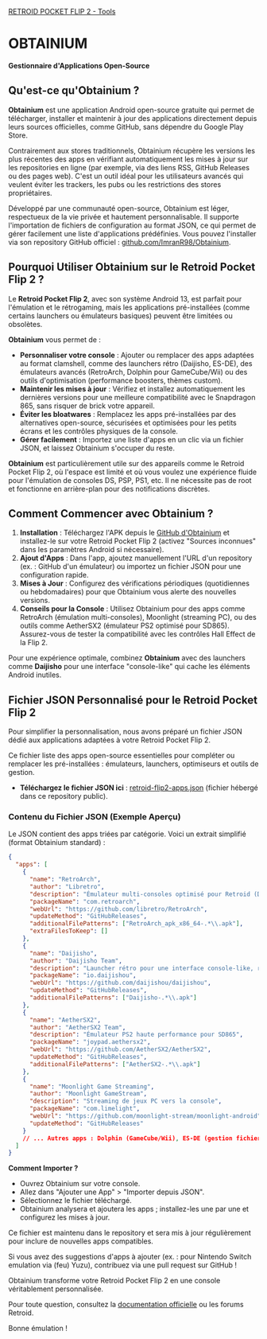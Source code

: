 [RETROID POCKET FLIP 2 - Tools](./README.md)

# OBTAINIUM
__Gestionnaire d'Applications Open-Source__

## Qu'est-ce qu'Obtainium ?

**Obtainium** est une application Android open-source gratuite qui permet de télécharger, installer et maintenir à jour des applications directement depuis leurs sources officielles, comme GitHub, sans dépendre du Google Play Store. 

Contrairement aux stores traditionnels, Obtainium récupère les versions les plus récentes des apps en vérifiant automatiquement les mises à jour sur les repositories en ligne (par exemple, via des liens RSS, GitHub Releases ou des pages web). C'est un outil idéal pour les utilisateurs avancés qui veulent éviter les trackers, les pubs ou les restrictions des stores propriétaires.

Développé par une communauté open-source, Obtainium est léger, respectueux de la vie privée et hautement personnalisable. Il supporte l'importation de fichiers de configuration au format JSON, ce qui permet de gérer facilement une liste d'applications prédéfinies. Vous pouvez l'installer via son repository GitHub officiel : [github.com/ImranR98/Obtainium](https://github.com/ImranR98/Obtainium).

## Pourquoi Utiliser Obtainium sur le Retroid Pocket Flip 2 ?

Le **Retroid Pocket Flip 2**, avec son système Android 13, est parfait pour l'émulation et le rétrogaming, mais les applications pré-installées (comme certains launchers ou émulateurs basiques) peuvent être limitées ou obsolètes. 

**Obtainium** vous permet de :
- **Personnaliser votre console** : Ajouter ou remplacer des apps adaptées au format clamshell, comme des launchers rétro (Daijisho, ES-DE), des émulateurs avancés (RetroArch, Dolphin pour GameCube/Wii) ou des outils d'optimisation (performance boosters, thèmes custom).
- **Maintenir les mises à jour** : Vérifiez et installez automatiquement les dernières versions pour une meilleure compatibilité avec le Snapdragon 865, sans risquer de brick votre appareil.
- **Éviter les bloatwares** : Remplacez les apps pré-installées par des alternatives open-source, sécurisées et optimisées pour les petits écrans et les contrôles physiques de la console.
- **Gérer facilement** : Importez une liste d'apps en un clic via un fichier JSON, et laissez Obtainium s'occuper du reste.

**Obtainium** est particulièrement utile sur des appareils comme le Retroid Pocket Flip 2, où l'espace est limité et où vous voulez une expérience fluide pour l'émulation de consoles DS, PSP, PS1, etc. Il ne nécessite pas de root et fonctionne en arrière-plan pour des notifications discrètes.

## Comment Commencer avec Obtainium ?

1. **Installation** : Téléchargez l'APK depuis le [GitHub d'Obtainium](https://github.com/ImranR98/Obtainium/releases) et installez-le sur votre Retroid Pocket Flip 2 (activez "Sources inconnues" dans les paramètres Android si nécessaire).
2. **Ajout d'Apps** : Dans l'app, ajoutez manuellement l'URL d'un repository (ex. : GitHub d'un émulateur) ou importez un fichier JSON pour une configuration rapide.
3. **Mises à Jour** : Configurez des vérifications périodiques (quotidiennes ou hebdomadaires) pour que Obtainium vous alerte des nouvelles versions.
4. **Conseils pour la Console** : Utilisez Obtainium pour des apps comme RetroArch (émulation multi-consoles), Moonlight (streaming PC), ou des outils comme AetherSX2 (émulateur PS2 optimisé pour SD865). Assurez-vous de tester la compatibilité avec les contrôles Hall Effect de la Flip 2.

Pour une expérience optimale, combinez **Obtainium** avec des launchers comme **Daijisho** pour une interface "console-like" qui cache les éléments Android inutiles.

## Fichier JSON Personnalisé pour le Retroid Pocket Flip 2

Pour simplifier la personnalisation, nous avons préparé un fichier JSON dédié aux applications adaptées à votre Retroid Pocket Flip 2. 

Ce fichier liste des apps open-source essentielles pour compléter ou remplacer les pré-installées : émulateurs, launchers, optimiseurs et outils de gestion. 

- **Téléchargez le fichier JSON ici** : [retroid-flip2-apps.json](./obtainium/retroid-flip2-apps.json) (fichier hébergé dans ce repository public).

### Contenu du Fichier JSON (Exemple Aperçu)
Le JSON contient des apps triées par catégorie. Voici un extrait simplifié (format Obtainium standard) :

```json
{
  "apps": [
    {
      "name": "RetroArch",
      "author": "Libretro",
      "description": "Émulateur multi-consoles optimisé pour Retroid (DS, GBA, PS1, etc.)",
      "packageName": "com.retroarch",
      "webUrl": "https://github.com/libretro/RetroArch",
      "updateMethod": "GitHubReleases",
      "additionalFilePatterns": ["RetroArch_apk_x86_64-.*\\.apk"],
      "extraFilesToKeep": []
    },
    {
      "name": "Daijisho",
      "author": "Daijisho Team",
      "description": "Launcher rétro pour une interface console-like, remplace les apps pré-installées",
      "packageName": "io.daijishou",
      "webUrl": "https://github.com/daijishou/daijishou",
      "updateMethod": "GitHubReleases",
      "additionalFilePatterns": ["Daijisho-.*\\.apk"]
    },
    {
      "name": "AetherSX2",
      "author": "AetherSX2 Team",
      "description": "Émulateur PS2 haute performance pour SD865",
      "packageName": "joypad.aethersx2",
      "webUrl": "https://github.com/AetherSX2/AetherSX2",
      "updateMethod": "GitHubReleases",
      "additionalFilePatterns": ["AetherSX2-.*\\.apk"]
    },
    {
      "name": "Moonlight Game Streaming",
      "author": "Moonlight GameStream",
      "description": "Streaming de jeux PC vers la console",
      "packageName": "com.limelight",
      "webUrl": "https://github.com/moonlight-stream/moonlight-android",
      "updateMethod": "GitHubReleases"
    }
    // ... Autres apps : Dolphin (GameCube/Wii), ES-DE (gestion fichiers), etc.
  ]
}
```

**Comment Importer ?**
- Ouvrez Obtainium sur votre console.
- Allez dans "Ajouter une App" > "Importer depuis JSON".
- Sélectionnez le fichier téléchargé.
- Obtainium analysera et ajoutera les apps ; installez-les une par une et configurez les mises à jour.

Ce fichier est maintenu dans le repository et sera mis à jour régulièrement pour inclure de nouvelles apps compatibles. 

Si vous avez des suggestions d'apps à ajouter (ex. : pour Nintendo Switch emulation via (feu) Yuzu), contribuez via une pull request sur GitHub !

Obtainium transforme votre Retroid Pocket Flip 2 en une console véritablement personnalisée. 

Pour toute question, consultez la [documentation officielle](https://github.com/ImranR98/Obtainium/wiki) ou les forums Retroid. 

Bonne émulation !